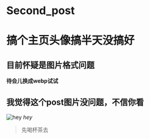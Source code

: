 # Second_post

# 搞个主页头像搞半天没搞好
## 目前怀疑是图片格式问题
**待会儿换成webp试试**
## 我觉得这个post图片没问题，不信你看
![hey](look-2.JPG)
*hey*

>先喝杯茶去


